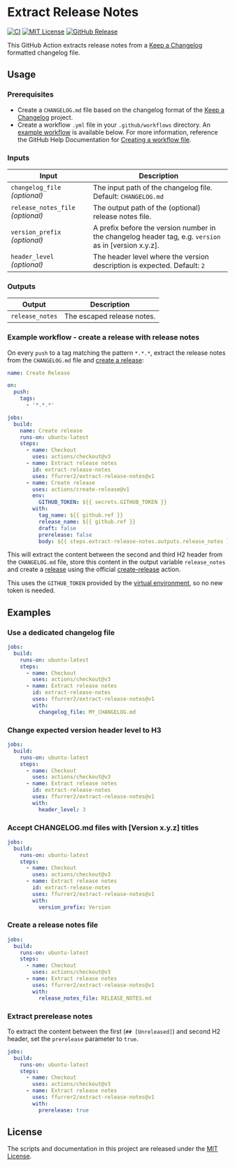 <!-- SPDX-License-Identifier: MIT -->

# Extract Release Notes

[![CI](https://github.com/ffurrer2/extract-release-notes/workflows/CI/badge.svg)](https://github.com/ffurrer2/extract-release-notes/actions?query=workflow%3ACI)
[![MIT License](https://img.shields.io/github/license/ffurrer2/extract-release-notes)](https://github.com/ffurrer2/extract-release-notes/blob/main/LICENSE)
[![GitHub Release](https://img.shields.io/github/v/release/ffurrer2/extract-release-notes?sort=semver)](https://github.com/ffurrer2/extract-release-notes/releases/latest)

This GitHub Action extracts release notes from a [Keep a Changelog](https://keepachangelog.com/) formatted changelog file.

## Usage

### Prerequisites

- Create a `CHANGELOG.md` file based on the changelog format of the [Keep a Changelog](https://keepachangelog.com/) project.
- Create a workflow `.yml` file in your `.github/workflows` directory. An [example workflow](#example-workflow---create-a-release-with-release-notes) is available below. For more information, reference the GitHub Help Documentation for [Creating a workflow file](https://help.github.com/en/articles/configuring-a-workflow#creating-a-workflow-file).

### Inputs

| Input                             | Description                                                                                           |
| --------------------------------- | ----------------------------------------------------------------------------------------------------- |
| `changelog_file` _(optional)_     | The input path of the changelog file. Default: `CHANGELOG.md`                                         |
| `release_notes_file` _(optional)_ | The output path of the (optional) release notes file.                                                 |
| `version_prefix` _(optional)_     | A prefix before the version number in the changelog header tag, e.g. `version` as in [version x.y.z]. |
| `header_level` _(optional)_       | The header level where the version description is expected. Default: `2`                              |

### Outputs

| Output          | Description                |
| --------------- | -------------------------- |
| `release_notes` | The escaped release notes. |

### Example workflow - create a release with release notes

On every `push` to a tag matching the pattern `*.*.*`, extract the release notes from the `CHANGELOG.md` file and [create a release](https://github.com/actions/create-release):

```yaml
name: Create Release

on:
  push:
    tags:
      - '*.*.*'

jobs:
  build:
    name: Create release
    runs-on: ubuntu-latest
    steps:
      - name: Checkout
        uses: actions/checkout@v3
      - name: Extract release notes
        id: extract-release-notes
        uses: ffurrer2/extract-release-notes@v1
      - name: Create release
        uses: actions/create-release@v1
        env:
          GITHUB_TOKEN: ${{ secrets.GITHUB_TOKEN }}
        with:
          tag_name: ${{ github.ref }}
          release_name: ${{ github.ref }}
          draft: false
          prerelease: false
          body: ${{ steps.extract-release-notes.outputs.release_notes }}
```

This will extract the content between the second and third H2 header from the `CHANGELOG.md` file, store this content in the output variable `release_notes` and create a [release](https://help.github.com/en/articles/creating-releases) using the official [create-release](https://github.com/actions/create-release) action.

This uses the `GITHUB_TOKEN` provided by the [virtual environment](https://help.github.com/en/github/automating-your-workflow-with-github-actions/virtual-environments-for-github-actions#github_token-secret), so no new token is needed.

## Examples

### Use a dedicated changelog file

```yaml
jobs:
  build:
    runs-on: ubuntu-latest
    steps:
      - name: Checkout
        uses: actions/checkout@v3
      - name: Extract release notes
        id: extract-release-notes
        uses: ffurrer2/extract-release-notes@v1
        with:
          changelog_file: MY_CHANGELOG.md
```

### Change expected version header level to H3

```yaml
jobs:
  build:
    runs-on: ubuntu-latest
    steps:
      - name: Checkout
        uses: actions/checkout@v3
      - name: Extract release notes
        id: extract-release-notes
        uses: ffurrer2/extract-release-notes@v1
        with:
          header_level: 3
```

### Accept CHANGELOG.md files with [Version x.y.z] titles

```yaml
jobs:
  build:
    runs-on: ubuntu-latest
    steps:
      - name: Checkout
        uses: actions/checkout@v3
      - name: Extract release notes
        id: extract-release-notes
        uses: ffurrer2/extract-release-notes@v1
        with:
          version_prefix: Version
```

### Create a release notes file

```yaml
jobs:
  build:
    runs-on: ubuntu-latest
    steps:
      - name: Checkout
        uses: actions/checkout@v3
      - name: Extract release notes
        uses: ffurrer2/extract-release-notes@v1
        with:
          release_notes_file: RELEASE_NOTES.md
```

### Extract prerelease notes

To extract the content between the first (`## [Unreleased]`) and second H2 header, set the `prerelease` parameter to `true`.

```yaml
jobs:
  build:
    runs-on: ubuntu-latest
    steps:
      - name: Checkout
        uses: actions/checkout@v3
      - name: Extract release notes
        uses: ffurrer2/extract-release-notes@v1
        with:
          prerelease: true
```

## License

The scripts and documentation in this project are released under the [MIT License](LICENSE).
